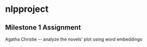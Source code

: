 # nlpproject

## Milestone 1 Assignment

Agatha Christie -- analyze the novels' plot using word embeddings  
